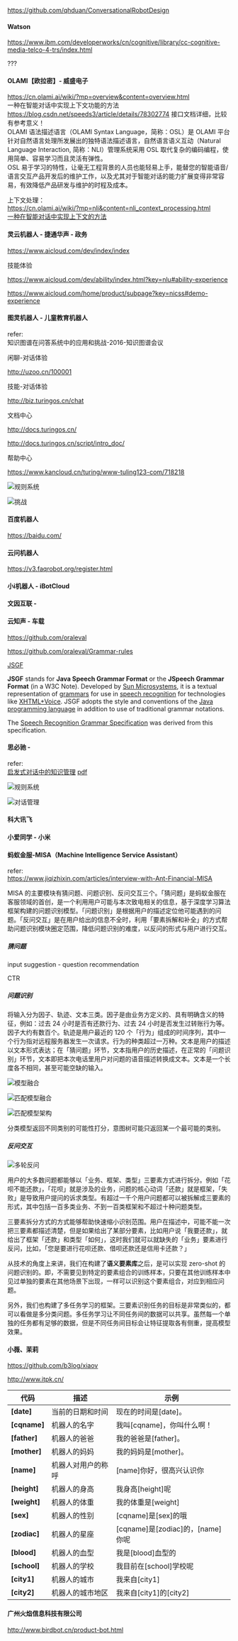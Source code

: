 https://github.com/qhduan/ConversationalRobotDesign



#### Watson

https://www.ibm.com/developerworks/cn/cognitive/library/cc-cognitive-media-telco-4-trs/index.html

???

#### OLAMI【欧拉密】- 威盛电子

https://cn.olami.ai/wiki/?mp=overview&content=overview.html<br>一种在智能对话中实现上下文功能的方法 https://blog.csdn.net/speeds3/article/details/78302774
接口文档详细，比较有参考意义！  
OLAMI 语法描述语言（OLAMI Syntax Language，简称：OSL）是 OLAMI 平台针对自然语言处理所发展出的独特语法描述语言，自然语言语义互动（Natural Language Interaction, 简称：NLI）管理系统采用 OSL 取代复杂的编码编程，使用简单、容易学习而且灵活有弹性。  
OSL 易于学习的特性，让毫无工程背景的人员也能轻易上手，能替您的智能语音/语言交互产品开发后的维护工作，以及尤其对于智能对话的能力扩展变得非常容易，有效降低产品研发与维护的时程及成本。

上下文处理：<br>https://cn.olami.ai/wiki/?mp=nli&content=nli_context_processing.html<br>[一种在智能对话中实现上下文的方法](https://www.cnblogs.com/stdioh/p/7727399.html)



#### 灵云机器人 - 捷通华声 - 政务

https://www.aicloud.com/dev/index/index

技能体验

https://www.aicloud.com/dev/ability/index.html?key=nlu#ability-experience

https://www.aicloud.com/home/product/subpage?key=nicss#demo-experience



#### 图灵机器人 - 儿童教育机器人

refer:<br>知识图谱在问答系统中的应用和挑战-2016-知识图谱会议

闲聊-对话体验

http://uzoo.cn/100001

技能-对话体验

http://biz.turingos.cn/chat

文档中心

http://docs.turingos.cn/

http://docs.turingos.cn/script/intro_doc/

帮助中心

https://www.kancloud.cn/turing/www-tuling123-com/718218

![规则系统](https://github.com/bifeng/dialogue-system/raw/master/image/turing_rule_based.png)

![挑战](https://github.com/bifeng/dialogue-system/raw/master/image/turing_challenge.png)



#### 百度机器人

https://baidu.com/

#### 云问机器人

https://v3.faqrobot.org/register.html



#### 小i机器人 - iBotCloud

#### 文因互联 - 



#### 云知声 - 车载

https://github.com/oraleval

https://github.com/oraleval/Grammar-rules

[JSGF](https://en.wikipedia.org/wiki/JSGF)

**JSGF** stands for **Java Speech Grammar Format** or the **JSpeech Grammar Format** (in a W3C Note). Developed by [Sun Microsystems](https://en.wikipedia.org/wiki/Sun_Microsystems), it is a textual representation of [grammars](https://en.wikipedia.org/wiki/Formal_grammar) for use in [speech recognition](https://en.wikipedia.org/wiki/Speech_recognition) for technologies like [XHTML+Voice](https://en.wikipedia.org/wiki/XHTML%2BVoice). JSGF adopts the style and conventions of the [Java programming language](https://en.wikipedia.org/wiki/Java_(programming_language)) in addition to use of traditional grammar notations.

The [Speech Recognition Grammar Specification](https://en.wikipedia.org/wiki/SRGS) was derived from this specification.



#### 思必驰 - 

refer:<br>[启发式对话中的知识管理](https://blog.csdn.net/dQCFKyQDXYm3F8rB0/article/details/81571615) [pdf](百度网盘-NLP专场：启发式对话中的知识管理（思必驰）.pdf)

![规则系统](https://github.com/bifeng/dialogue-system/raw/master/image/rule_system_sbc.png)

![对话管理](https://github.com/bifeng/dialogue-system/raw/master/image/dialogue_management_sbc.png)



#### 科大讯飞





#### 小爱同学 - 小米





#### 蚂蚁金服-MISA（Machine Intelligence Service Assistant）

refer:<br><https://www.jiqizhixin.com/articles/interview-with-Ant-Financial-MISA>

MISA 的主要模块有猜问题、问题识别、反问交互三个。「猜问题」是蚂蚁金服在客服领域的首创，是一个利用用户可能与本次致电相关的信息，基于深度学习算法框架构建的问题识别模型。「问题识别」是根据用户的描述定位他可能遇到的问题。「反问交互」是在用户给出的信息不全时，利用「要素拆解和补全」的方式帮助问题识别模块圈定范围，降低问题识别的难度，以反问的形式与用户进行交互。

##### 猜问题

input suggestion - question recommendation

CTR

##### 问题识别

将输入分为因子、轨迹、文本三类。因子是由业务方定义的、具有明确含义的特征，例如：过去 24 小时是否有还款行为、过去 24 小时是否发生过转账行为等。因子大约有数百个。轨迹是用户最近的 120 个「行为」组成的时间序列，其中一个行为指对远程服务器发生一次请求。行为的种类超过一万种。文本是用户的描述以文本形式表达；在「猜问题」环节，文本指用户的历史描述，在正常的「问题识别」环节，文本即把本次电话里用户对问题的语音描述转换成文本。文本是一个长度各不相同，甚至可能空缺的输入。

![模型融合](https://github.com/bifeng/dialogue-system/raw/master/image/intent_tree_et.png)

![匹配模型融合](https://github.com/bifeng/dialogue-system/raw/master/image/match_model.png)

![匹配模型架构](https://github.com/bifeng/dialogue-system/raw/master/image/model_architect.png)

分类模型返回不同类别的可能性打分，意图树可能只返回某一个最可能的类别。

##### 反问交互

![多轮反问](https://github.com/bifeng/dialogue-system/raw/master/image/multi_turn.png)

用户的大多数问题都能够以「业务、框架、类型」三要素方式进行拆分。例如「花呗不能还款」，「花呗」就是涉及的业务，问题的核心动词「还款」就是框架，「失败」是导致用户提问的诉求类型。有超过一千个用户问题都可以被拆解成三要素的形式，其中包括一百多类业务、不到一百类框架和不超过十种问题类型。

三要素拆分方式的方式能够帮助快速缩小识别范围。用户在描述中，可能不能一次把三要素都描述清楚，但是如果给出了某部分要素，比如用户说「我要还款」，就给出了框架「还款」和类型「如何」，这时我们就可以就缺失的「业务」要素进行反问，比如，「您是要进行花呗还款、借呗还款还是信用卡还款？」

从技术的角度上来讲，我们在构建了**语义要素库**之后，是可以实现 zero-shot 的问题识别的。即，不需要见到特定的要素组合的训练样本，只要在其他训练样本中见过单独的要素在其他场景下出现，一样可以识别这个要素组合，对应到相应问题。

另外，我们也构建了多任务学习的框架。三要素识别任务的目标是非常类似的，都可以看做是多分类问题。多任务学习让不同任务间的数据可以共享。虽然每一个单独的任务都有足够的数据，但是不同任务间目标会让特征提取各有侧重，提高模型效果。





#### 小薇、茉莉

https://github.com/b3log/xiaov

http://www.itpk.cn/



| 代码         | 描述               | 示例                             |
| ------------ | ------------------ | -------------------------------- |
| **[date]**   | 当前的日期和时间   | 现在的时间是[date]。             |
| **[cqname]** | 机器人的名字       | 我叫[cqname]，你叫什么啊！       |
| **[father]** | 机器人的爸爸       | 我的爸爸是[father]。             |
| **[mother]** | 机器人的妈妈       | 我的妈妈是[mother]。             |
| **[name]**   | 机器人对用户的称呼 | [name]你好，很高兴认识你         |
| **[height]** | 机器人的身高       | 我身高[height]呢                 |
| **[weight]** | 机器人的体重       | 我的体重是[weight]               |
| **[sex]**    | 机器人的性别       | [cqname]是[sex]的哦              |
| **[zodiac]** | 机器人的星座       | [cqname]是[zodiac]的，[name]你呢 |
| **[blood]**  | 机器人的血型       | 我是[blood]血型的                |
| **[school]** | 机器人的学校       | 我目前在[school]学校呢           |
| **[city1]**  | 机器人的城市       | 我来自[city1]                    |
| **[city2]**  | 机器人的城市地区   | 我来自[city1]的[city2]           |





#### 广州火焰信息科技有限公司

http://www.birdbot.cn/product-bot.html



